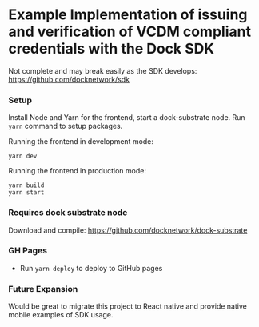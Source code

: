 # Example Implementation of issuing and verification of VCDM compliant credentials with the Dock SDK

Not complete and may break easily as the SDK develops: https://github.com/docknetwork/sdk

### Setup

Install Node and Yarn for the frontend, start a dock-substrate node. Run `yarn` command to setup packages.

Running the frontend in development mode:

```
yarn dev
```
Running the frontend in production mode:

```
yarn build
yarn start
```

### Requires dock substrate node
Download and compile: https://github.com/docknetwork/dock-substrate

### GH Pages
- Run `yarn deploy` to deploy to GitHub pages

### Future Expansion
Would be great to migrate this project to React native and provide native mobile examples of SDK usage.
